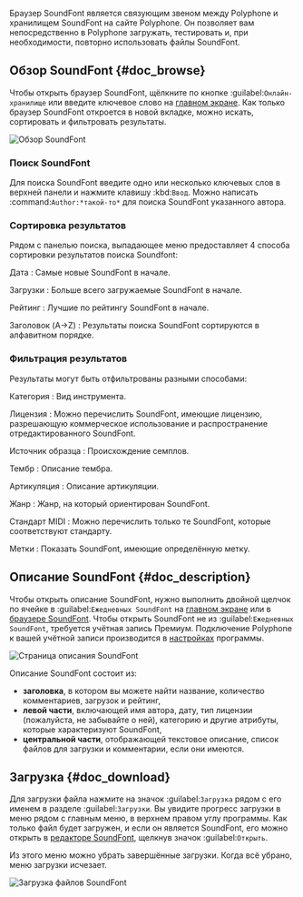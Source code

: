 Браузер SoundFont является связующим звеном между Polyphone и хранилищем SoundFont на сайте Polyphone.
Он позволяет вам непосредственно в Polyphone загружать, тестировать и, при необходимости, повторно использовать файлы SoundFont.


## Обзор SoundFont {#doc_browse}


Чтобы открыть браузер SoundFont, щёлкните по кнопке :guilabel:`Онлайн-хранилище` или введите ключевое слово на [главном экране](manual/index.md).
Как только браузер SoundFont откроется в новой вкладке, можно искать, сортировать и фильтровать результаты.


![Обзор SoundFont](images/soundfont_browser_browsing.png "Обзор SoundFont")


### Поиск SoundFont


Для поиска SoundFont введите одно или несколько ключевых слов в верхней панели и нажмите клавишу :kbd:`Ввод`.
Можно написать :command:`Author:*такой-то*` для поиска SoundFont указанного автора.


### Сортировка результатов


Рядом с панелью поиска, выпадающее меню предоставляет 4 способа сортировки результатов поиска Soundfont:


Дата
: Самые новые SoundFont в начале.

Загрузки
: Больше всего загружаемые SoundFont в начале.

Рейтинг
: Лучшие по рейтингу SoundFont в начале.

Заголовок (A→Z)
: Результаты поиска SoundFont сортируются в алфавитном порядке.


### Фильтрация результатов


Результаты могут быть отфильтрованы разными способами:


Категория
: Вид инструмента.

Лицензия
: Можно перечислить SoundFont, имеющие лицензию, разрешающую коммерческое использование и распространение отредактированного SoundFont.

Источник образца
: Происхождение семплов.

Тембр
: Описание тембра.

Артикуляция
: Описание артикуляции.

Жанр
: Жанр, на который ориентирован SoundFont.

Стандарт MIDI
: Можно перечислить только те SoundFont, которые соответствуют стандарту.

Метки
: Показать SoundFont, имеющие определённую метку.


## Описание SoundFont {#doc_description}


Чтобы открыть описание SoundFont, нужно выполнить двойной щелчок по ячейке в :guilabel:`Ежедневных SoundFont` на [главном экране](manual/index.md#doc_right) или в [браузере SoundFont](#doc_browse).
Чтобы открыть SoundFont не из :guilabel:`Ежедневных SoundFont`, требуется учётная запись Премиум.
Подключение Polyphone к вашей учётной записи производится в [настройках](manual/settings.md#doc_repository) программы.


![Страница описания SoundFont](images/soundfont_browser_description.png "Страница описания SoundFont")


Описание SoundFont состоит из:

* **заголовка**, в котором вы можете найти название, количество комментариев, загрузок и рейтинг,
* **левой части**, включающей имя автора, дату, тип лицензии (пожалуйста, не забывайте о ней), категорию и другие атрибуты, которые характеризуют SoundFont,
* **центральной части**, отображающей текстовое описание, список файлов для загрузки и комментарии, если они имеются.


## Загрузка {#doc_download}


Для загрузки файла нажмите на значок :guilabel:`Загрузка` рядом с его именем в разделе :guilabel:`Загрузки`.
Вы увидите прогресс загрузки в меню рядом с главным меню, в верхнем правом углу программы.
Как только файл будет загружен, и если он является SoundFont, его можно открыть в [редакторе SoundFont](manual/soundfont-editor/index.md), щелкнув значок :guilabel:`Открыть`.

Из этого меню можно убрать завершённые загрузки.
Когда всё убрано, меню загрузки исчезает.


![Загрузка файлов SoundFont](images/soundfont_browser_download.png "Загрузка файлов SoundFont")
